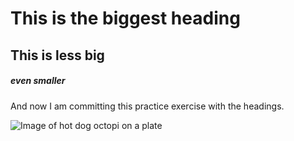 # This is the biggest heading
## This is less big
##### even smaller

And now I am committing this practice exercise with the headings. 

![Image of hot dog octopi on a plate](https://www.wikihow.com/images/b/bb/Hot-Dog_24.JPG)
